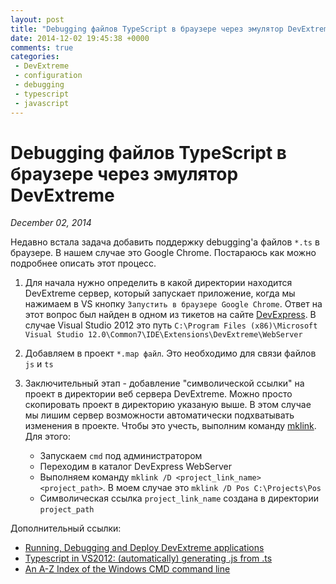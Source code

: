 ```yaml
---
layout: post
title: "Debugging файлов TypeScript в браузере через эмулятор DevExtreme"
date: 2014-12-02 19:45:38 +0000
comments: true
categories: 
 - DevExtreme
 - configuration
 - debugging
 - typescript
 - javascript
---
```


# Debugging файлов TypeScript в браузере через эмулятор DevExtreme

_December 02, 2014_

Недавно встала задача добавить поддержку debugging'а файлов ```*.ts``` в браузере. В нашем случае это Google Chrome. 
Постараюсь как можно подробнее описать этот процесс.

1. Для начала нужно определить в какой директории находится DevExtreme сервер, который запускает приложение, когда мы нажимаем в VS кнопку ```Запустить в браузере Google Chrome```. Ответ на этот вопрос был найден в одном из тикетов на сайте [DevExpress](https://www.devexpress.com/Support/Center/Question/Details/Q523956). В случае Visual Studio 2012 это путь ```C:\Program Files (x86)\Microsoft Visual Studio 12.0\Common7\IDE\Extensions\DevExtreme\WebServer ```

2. Добавляем в проект ```*.map файл```. Это необходимо для связи файлов ```js``` и ```ts```

3. Заключительный этап - добавление "символической ссылки" на проект в директории веб сервера DevExtreme. Можно просто скопировать проект в директорию указаную выше. В этом случае мы лишим сервер возможности автоматически подхватывать изменения в проекте. Чтобы это учесть, выполним команду [mklink](http://ss64.com/nt/mklink.html). Для этого:

    * Запускаем ```cmd``` под администратором
    * Переходим в каталог DevExpress WebServer
    * Выполняем команду ```mklink /D <project_link_name> <project_path>```. В моем случае это ```mklink /D Pos C:\Projects\Pos```
    * Символическая ссылка ```project_link_name``` создана в директории ```project_path```

Дополнительный ссылки:

* [Running, Debugging and Deploy DevExtreme applications](http://js.devexpress.com/Documentation/Howto/SPA_Framework/Application_Design/?version=14_1#Running)
* [Typescript in VS2012: (automatically) generating .js from .ts](http://stackoverflow.com/questions/12683820/typescript-in-vs2012-automatically-generating-js-from-ts)
* [An A-Z Index of the Windows CMD command line](http://ss64.com/nt/)